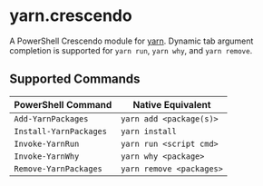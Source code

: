 # yarn.crescendo

A PowerShell Crescendo module for [yarn](https://classic.yarnpkg.com/en/). Dynamic tab argument completion is supported for `yarn run`, `yarn why`, and `yarn remove`.

## Supported Commands

| PowerShell Command     | Native Equivalent        |
| ---------------------- | ------------------------ |
| `Add-YarnPackages`     | `yarn add <package(s)>`  |
| `Install-YarnPackages` | `yarn install`           |
| `Invoke-YarnRun`       | `yarn run <script cmd>`  |
| `Invoke-YarnWhy`       | `yarn why <package>`     |
| `Remove-YarnPackages`  | `yarn remove <packages>` |
